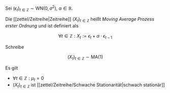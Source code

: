 Sei $(\epsilon_t)_{t \in \mathbb{Z}} \sim \text{WN}(0, \sigma^2)$, $\alpha \in \mathbb{R}$.

Die [[zettel/Zeitreihe|Zeitreihe]] $(X_t)_{t \in \mathbb{Z}}$ heißt *Moving Average Prozess erster Ordnung* und ist definiert als

$$
	\forall t \in \mathbb{Z} : X_t := \epsilon_t + \alpha \cdot \epsilon_{t-1}
$$

Schreibe

$$
	(X_t)_{t \in \mathbb{Z}} \sim \text{MA}(1)
$$

Es gilt
- $\forall t \in \mathbb{Z} : \mu_t = 0$
- $(X_t)_{t \in \mathbb{Z}}$ ist [[zettel/Zeitreihe/Schwache Stationarität|schwach stationär]]